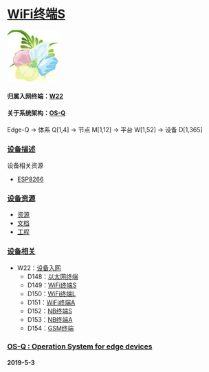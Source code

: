 ﻿# [WiFi终端S](https://github.com/OS-Q/D149)
[![sites](OS-Q/OS-Q.png)](http://www.OS-Q.com)
#### 归属入网终端：[W22](https://github.com/OS-Q/W22)
#### 关于系统架构：[OS-Q](https://github.com/OS-Q/OS-Q)
Edge-Q -> 体系 Q[1,4] -> 节点 M[1,12] -> 平台 W[1,52] -> 设备 D[1,365]
### [设备描述](https://github.com/OS-Q/D149/wiki) 

设备相关资源

- [ESP8266](https://github.com/sochub/ESP8266)

### [设备资源](https://github.com/OS-Q/D149) 

- [资源](src/)
- [文档](docs/)
- [工程](project/)

### [设备相关](https://github.com/OS-Q/D149) 

* W22：[设备入网](https://github.com/OS-Q/W22)
    * D148：[以太网终端](https://github.com/OS-Q/D148)
    * D149：[WiFi终端S](https://github.com/OS-Q/D149)
    * D150：[WiFi终端L](https://github.com/OS-Q/D150)
    * D151：[WiFi终端A](https://github.com/OS-Q/D151)
    * D152：[NB终端S](https://github.com/OS-Q/D152)
    * D153：[NB终端A](https://github.com/OS-Q/D153)
    * D154：[GSM终端](https://github.com/OS-Q/D154)


### [OS-Q : Operation System for edge devices](http://www.OS-Q.com/Edge/D149)
####  2019-5-3 

